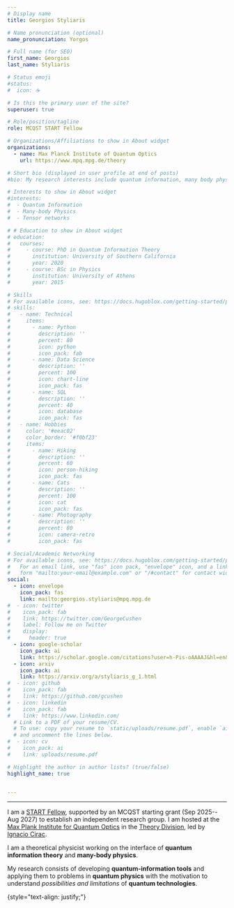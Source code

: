 ```yaml
---
# Display name
title: Georgios Styliaris

# Name pronunciation (optional)
name_pronunciation: Yorgos

# Full name (for SEO)
first_name: Georgios
last_name: Styliaris

# Status emoji
#status:
#  icon: ☕️

# Is this the primary user of the site?
superuser: true

# Role/position/tagline
role: MCQST START Fellow

# Organizations/Affiliations to show in About widget
organizations:
  - name: Max Planck Institute of Quantum Optics 
    url: https://www.mpq.mpg.de/theory

# Short bio (displayed in user profile at end of posts)
#bio: My research interests include quantum information, many body physics and tensor networks.

# Interests to show in About widget
#interests:
#  - Quantum Information
#  - Many-body Physics 
#  - Tensor networks

# # Education to show in About widget
# education:
#   courses:
#     - course: PhD in Quantum Information Theory
#       institution: University of Southern California
#       year: 2020
#     - course: BSc in Physics
#       institution: University of Athens
#       year: 2015

# Skills
# For available icons, see: https://docs.hugoblox.com/getting-started/page-builder/#icons
# skills:
#   - name: Technical
#     items:
#       - name: Python
#         description: ''
#         percent: 80
#         icon: python
#         icon_pack: fab
#       - name: Data Science
#         description: ''
#         percent: 100
#         icon: chart-line
#         icon_pack: fas
#       - name: SQL
#         description: ''
#         percent: 40
#         icon: database
#         icon_pack: fas
#   - name: Hobbies
#     color: '#eeac02'
#     color_border: '#f0bf23'
#     items:
#       - name: Hiking
#         description: ''
#         percent: 60
#         icon: person-hiking
#         icon_pack: fas
#       - name: Cats
#         description: ''
#         percent: 100
#         icon: cat
#         icon_pack: fas
#       - name: Photography
#         description: ''
#         percent: 80
#         icon: camera-retro
#         icon_pack: fas

# Social/Academic Networking
# For available icons, see: https://docs.hugoblox.com/getting-started/page-builder/#icons
#   For an email link, use "fas" icon pack, "envelope" icon, and a link in the
#   form "mailto:your-email@example.com" or "/#contact" for contact widget.
social:
  - icon: envelope
    icon_pack: fas
    link: mailto:georgios.styliaris@mpq.mpg.de
#  - icon: twitter
#    icon_pack: fab
#    link: https://twitter.com/GeorgeCushen
#    label: Follow me on Twitter
#    display:
#      header: true
  - icon: google-scholar
    icon_pack: ai
    link: https://scholar.google.com/citations?user=h-Pis-oAAAAJ&hl=en&oi=ao
  - icon: arxiv
    icon_pack: ai
    link: https://arxiv.org/a/styliaris_g_1.html    
#  - icon: github
#    icon_pack: fab
#    link: https://github.com/gcushen
#  - icon: linkedin
#    icon_pack: fab
#    link: https://www.linkedin.com/
  # Link to a PDF of your resume/CV.
  # To use: copy your resume to `static/uploads/resume.pdf`, enable `ai` icons in `params.yaml`,
  # and uncomment the lines below.
#  - icon: cv
#    icon_pack: ai
#    link: uploads/resume.pdf

# Highlight the author in author lists? (true/false)
highlight_name: true


---
```


---

I am a [START Fellow](https://www.mcqst.de/support/start-fellowship/), supported by an MCQST starting grant (Sep 2025--Aug 2027) to establish an independent research group. I am hosted at the [Max Plank Institute for Quantum Optics](https://www.mpq.mpg.de/en) in the [Theory Division](https://www.mpq-theory.de/), led by [Ignacio Cirac](https://www.mpq.mpg.de/6497409/prof-dr-ignacio-cirac).

I am a theoretical physicist working on the interface of **quantum information theory** and **many-body physics**.

My research consists of developing **quantum-information tools** and applying them to problems in **quantum physics** with the motivation to understand *possibilities and limitations* of **quantum technologies**.


{style="text-align: justify;"}
